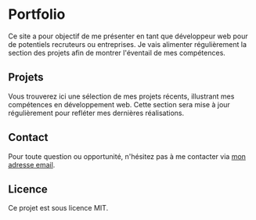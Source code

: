 # Portfolio

Ce site a pour objectif de me présenter en tant que développeur web pour de potentiels recruteurs ou entreprises. Je vais alimenter régulièrement la section des projets afin de montrer l'éventail de mes compétences.

## Projets

Vous trouverez ici une sélection de mes projets récents, illustrant mes compétences en développement web. Cette section sera mise à jour régulièrement pour refléter mes dernières réalisations.

## Contact

Pour toute question ou opportunité, n'hésitez pas à me contacter via [mon adresse email](mailto:rcaradec.dev@gmail.com).

## Licence

Ce projet est sous licence MIT.
